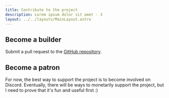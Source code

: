 ```yaml
---
title: Contribute to the project
description: Lorem ipsum dolor sit amet - 3
layout: ../../layouts/MainLayout.astro
---
```


## Become a builder

Submit a pull request to the [GitHub repository](https://github.com/democratizedspace/dspace).

## Become a patron

For now, the best way to support the project is to become involved on Discord. Eventually, there will be ways to monetarily support the project, but I need to prove that it's fun and useful first :)